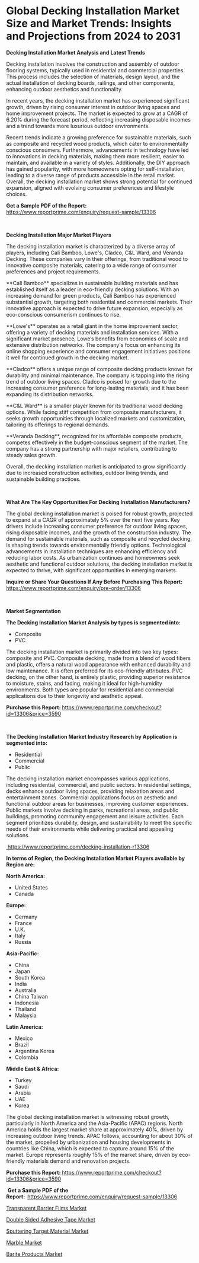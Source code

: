 <p><h1>Global Decking Installation Market Size and Market Trends: Insights and Projections from 2024 to 2031</h1></p><p><strong>Decking Installation Market Analysis and Latest Trends</strong></p>
<p><p>Decking installation involves the construction and assembly of outdoor flooring systems, typically used in residential and commercial properties. This process includes the selection of materials, design layout, and the actual installation of decking boards, railings, and other components, enhancing outdoor aesthetics and functionality. </p><p>In recent years, the decking installation market has experienced significant growth, driven by rising consumer interest in outdoor living spaces and home improvement projects. The market is expected to grow at a CAGR of 6.20% during the forecast period, reflecting increasing disposable incomes and a trend towards more luxurious outdoor environments. </p><p>Recent trends indicate a growing preference for sustainable materials, such as composite and recycled wood products, which cater to environmentally conscious consumers. Furthermore, advancements in technology have led to innovations in decking materials, making them more resilient, easier to maintain, and available in a variety of styles. Additionally, the DIY approach has gained popularity, with more homeowners opting for self-installation, leading to a diverse range of products accessible in the retail market. Overall, the decking installation market shows strong potential for continued expansion, aligned with evolving consumer preferences and lifestyle choices.</p></p>
<p><strong>Get a Sample PDF of the Report:&nbsp;</strong> <a href="https://www.reportprime.com/enquiry/request-sample/13306?utm_campaign=1902&utm_medium=2&utm_source=Github&utm_content=ia&utm_term=25122024&utm_id=decking-installation">https://www.reportprime.com/enquiry/request-sample/13306</a></p>
<p>&nbsp;</p>
<p><strong>Decking Installation Major Market Players</strong></p>
<p><p>The decking installation market is characterized by a diverse array of players, including Cali Bamboo, Lowe's, Cladco, C&L Ward, and Veranda Decking. These companies vary in their offerings, from traditional wood to innovative composite materials, catering to a wide range of consumer preferences and project requirements.</p><p>**Cali Bamboo** specializes in sustainable building materials and has established itself as a leader in eco-friendly decking solutions. With an increasing demand for green products, Cali Bamboo has experienced substantial growth, targeting both residential and commercial markets. Their innovative approach is expected to drive future expansion, especially as eco-conscious consumerism continues to rise.</p><p>**Lowe's** operates as a retail giant in the home improvement sector, offering a variety of decking materials and installation services. With a significant market presence, Lowe’s benefits from economies of scale and extensive distribution networks. The company's focus on enhancing its online shopping experience and consumer engagement initiatives positions it well for continued growth in the decking market. </p><p>**Cladco** offers a unique range of composite decking products known for durability and minimal maintenance. The company is tapping into the rising trend of outdoor living spaces. Cladco is poised for growth due to the increasing consumer preference for long-lasting materials, and it has been expanding its distribution networks.</p><p>**C&L Ward** is a smaller player known for its traditional wood decking options. While facing stiff competition from composite manufacturers, it seeks growth opportunities through localized markets and customization, tailoring its offerings to regional demands.</p><p>**Veranda Decking**, recognized for its affordable composite products, competes effectively in the budget-conscious segment of the market. The company has a strong partnership with major retailers, contributing to steady sales growth.</p><p>Overall, the decking installation market is anticipated to grow significantly due to increased construction activities, outdoor living trends, and sustainable building practices.</p></p>
<p>&nbsp;</p>
<p><strong>What Are The Key Opportunities For Decking Installation Manufacturers?</strong></p>
<p><p>The global decking installation market is poised for robust growth, projected to expand at a CAGR of approximately 5% over the next five years. Key drivers include increasing consumer preference for outdoor living spaces, rising disposable incomes, and the growth of the construction industry. The demand for sustainable materials, such as composite and recycled decking, is shaping trends towards environmentally friendly options. Technological advancements in installation techniques are enhancing efficiency and reducing labor costs. As urbanization continues and homeowners seek aesthetic and functional outdoor solutions, the decking installation market is expected to thrive, with significant opportunities in emerging markets.</p></p>
<p><strong>Inquire or Share Your Questions If Any Before Purchasing This Report:</strong> <a href="https://www.reportprime.com/enquiry/pre-order/13306?utm_campaign=1902&utm_medium=2&utm_source=Github&utm_content=ia&utm_term=25122024&utm_id=decking-installation">https://www.reportprime.com/enquiry/pre-order/13306</a></p>
<p>&nbsp;</p>
<p><strong>Market Segmentation</strong></p>
<p><strong>The Decking Installation Market Analysis by types is segmented into:</strong></p>
<p><ul><li>Composite</li><li>PVC</li></ul></p>
<p><p>The decking installation market is primarily divided into two key types: composite and PVC. Composite decking, made from a blend of wood fibers and plastic, offers a natural wood appearance with enhanced durability and low maintenance. It is often preferred for its eco-friendly attributes. PVC decking, on the other hand, is entirely plastic, providing superior resistance to moisture, stains, and fading, making it ideal for high-humidity environments. Both types are popular for residential and commercial applications due to their longevity and aesthetic appeal.</p></p>
<p><strong>Purchase this Report:&nbsp;</strong><a href="https://www.reportprime.com/checkout?id=13306&price=3590&utm_campaign=1902&utm_medium=2&utm_source=Github&utm_content=ia&utm_term=25122024&utm_id=decking-installation">https://www.reportprime.com/checkout?id=13306&price=3590</a></p>
<p>&nbsp;</p>
<p><strong>The Decking Installation Market Industry Research by Application is segmented into:</strong></p>
<p><ul><li>Residential</li><li>Commercial</li><li>Public</li></ul></p>
<p><p>The decking installation market encompasses various applications, including residential, commercial, and public sectors. In residential settings, decks enhance outdoor living spaces, providing relaxation areas and entertainment zones. Commercial applications focus on aesthetic and functional outdoor areas for businesses, improving customer experiences. Public markets involve decking in parks, recreational areas, and public buildings, promoting community engagement and leisure activities. Each segment prioritizes durability, design, and sustainability to meet the specific needs of their environments while delivering practical and appealing solutions.</p></p>
<p><a href="https://www.reportprime.com/decking-installation-r13306?utm_campaign=1902&utm_medium=2&utm_source=Github&utm_content=ia&utm_term=25122024&utm_id=decking-installation">&nbsp;https://www.reportprime.com/decking-installation-r13306</a></p>
<p><strong>In terms of Region, the Decking Installation Market Players available by Region are:</strong></p>
<p>
    <p> <strong> North America: </strong>
        <ul>
            <li>United States</li>
            <li>Canada</li>
        </ul>
        </p> 
    <p> <strong> Europe: </strong>
        <ul>
            <li>Germany</li>
            <li>France</li>
            <li>U.K.</li>
            <li>Italy</li>
            <li>Russia</li>
        </ul>
        </p> 
    <p> <strong> Asia-Pacific: </strong>
        <ul>
            <li>China</li>
            <li>Japan</li>
            <li>South Korea</li>
            <li>India</li>
            <li>Australia</li>
            <li>China Taiwan</li>
            <li>Indonesia</li>
            <li>Thailand</li>
            <li>Malaysia</li>
        </ul>
        </p> 
    <p> <strong> Latin America: </strong>
        <ul>
            <li>Mexico</li>
            <li>Brazil</li>
            <li>Argentina Korea</li>
            <li>Colombia</li>
        </ul>
        </p> 
    <p> <strong> Middle East & Africa: </strong>
        <ul>
            <li>Turkey</li>
            <li>Saudi</li>
            <li>Arabia</li>
            <li>UAE</li>
            <li>Korea</li>
        </ul>
    </p>
    </p>
<p><p>The global decking installation market is witnessing robust growth, particularly in North America and the Asia-Pacific (APAC) regions. North America holds the largest market share at approximately 40%, driven by increasing outdoor living trends. APAC follows, accounting for about 30% of the market, propelled by urbanization and housing developments in countries like China, which is expected to capture around 15% of the market. Europe represents roughly 15% of the market share, driven by eco-friendly materials demand and renovation projects.</p></p>
<p><strong>Purchase this Report: </strong><a href="https://www.reportprime.com/checkout?id=13306&price=3590&utm_campaign=1902&utm_medium=2&utm_source=Github&utm_content=ia&utm_term=25122024&utm_id=decking-installation">https://www.reportprime.com/checkout?id=13306&price=3590</a></p>
<p>&nbsp;<strong>Get a Sample PDF of the Report:&nbsp;&nbsp;</strong><a href="https://www.reportprime.com/enquiry/request-sample/13306?utm_campaign=1902&utm_medium=2&utm_source=Github&utm_content=ia&utm_term=25122024&utm_id=decking-installation">https://www.reportprime.com/enquiry/request-sample/13306</a></p>
<p><strong></strong></p>
<p><p><a href="https://www.linkedin.com/pulse/examining-market-forces-influencing-transparent-barrier-films-ndpvc?utm_campaign=1902&utm_medium=2&utm_source=Github&utm_content=ia&utm_term=25122024&utm_id=decking-installation">Transparent Barrier Films Market</a></p><p><a href="https://www.linkedin.com/pulse/double-sided-adhesive-tape-market-size-expand-cagr-148-along-baaac?utm_campaign=1902&utm_medium=2&utm_source=Github&utm_content=ia&utm_term=25122024&utm_id=decking-installation">Double Sided Adhesive Tape Market</a></p><p><a href="https://www.linkedin.com/pulse/how-sputtering-target-material-market-expectd-grow-112-cagr-pg2oc?utm_campaign=1902&utm_medium=2&utm_source=Github&utm_content=ia&utm_term=25122024&utm_id=decking-installation">Sputtering Target Material Market</a></p><p><a href="https://www.linkedin.com/pulse/analyzing-hashub-gbd8f?utm_campaign=1902&utm_medium=2&utm_source=Github&utm_content=ia&utm_term=25122024&utm_id=decking-installation">Marble Market</a></p><p><a href="https://www.linkedin.com/pulse/barite-products-market-size-competitive-differentiation-expected-zsflc?utm_campaign=1902&utm_medium=2&utm_source=Github&utm_content=ia&utm_term=25122024&utm_id=decking-installation">Barite Products Market</a></p></p>